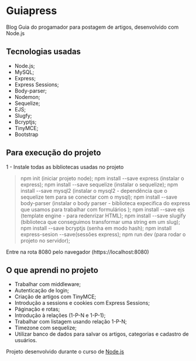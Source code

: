 # Guiapress
Blog Guia do progamador para postagem de artigos, desenvolvido com Node.js

## Tecnologias usadas

* Node.js;
* MySQL;
* Express;
* Express Sessions;
* Body-parser;
* Nodemon;
* Sequelize;
* EJS;
* Slugfy;
* Bcryptjs;
* TinyMCE;
* Bootstrap

## Para execução do projeto

1 - Instale todas as bibliotecas usadas no projeto
> npm init  (iniciar projeto node);
> npm install --save express (instalar o express);
> npm install --save sequelize (instalar o sequelize);
> npm install --save mysql2 (instalar o mysql2 - dependência que o sequelize tem para se conectar com o mysql);
> npm install --save body-parser (instalar o body parser - biblioteca expecifica do express que usamos para trabalhar com formulários );
> npm install --save ejs (template engine -  para redenrizar HTML);
> npm install --save slugify (biblioteca que conseguimos transformar uma string em um slug);
> npm install --save bcryptjs (senha em modo hash);
> npm install express-sesion --save(sessões express);
> npm run dev (para rodar o projeto no servidor);

Entre na rota 8080 pelo navegador (https://localhost:8080)

## O que aprendi no projeto

* Trabalhar com middleware;
* Autenticação de login;
* Criação de artigos com TinyMCE;
* Introdução a sessions e cookies com Express Sessions;
* Páginação e rotas;
* Introdução à relações (1-P-N e 1-P-1);
* Trabalhar com listagem usando relação 1-P-N;
* Timezone com sequelize;
* Utilizar banco de dados para salvar os artigos, categorias e cadastro de usuários.

Projeto desenvolvido durante o curso de [Node.js](https://www.udemy.com/course/formacao-nodejs/)

